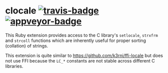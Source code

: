 # clocale [![travis-badge][]][travis] [![appveyor-badge][]][appveyor]

[travis]:         https://travis-ci.org/avdv/clocale
[travis-badge]:   https://travis-ci.org/avdv/clocale.svg?branch=master
[appveyor]:       https://ci.appveyor.com/project/avdv/clocale/branch/master
[appveyor-badge]: https://ci.appveyor.com/api/projects/status/l7pp3mjqvocb2n9r/branch/master?svg=true

This Ruby extension provides access to the C library's `setlocale`, `strxfrm`
and `strcoll` functions which are inherently useful for proper sorting
(collation) of strings.

This extension is quite similar to https://github.com/k3rni/ffi-locale but
does not use FFI because the `LC_*` constants are not stable across different C
libraries.
